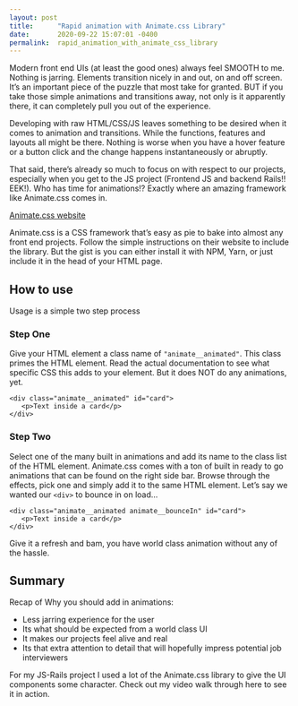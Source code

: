 ```yaml
---
layout: post
title:      "Rapid animation with Animate.css Library"
date:       2020-09-22 15:07:01 -0400
permalink:  rapid_animation_with_animate_css_library
---
```


Modern front end UIs (at least the good ones) always feel SMOOTH to me.  Nothing is jarring.  Elements transition nicely in and out, on and off screen.  It’s an important piece of the puzzle that most take for granted.  BUT if you take those simple animations and transitions away, not only is it apparently there, it can completely pull you out of the experience.

Developing with raw HTML/CSS/JS leaves something to be desired when it comes to animation and transitions.  While the functions, features and layouts all might be there.  Nothing is worse when you have a hover feature or a button click and the change happens instantaneously or abruptly.

That said, there’s already so much to focus on with respect to our projects, especially when you get to the JS project (Frontend JS and backend Rails!! EEK!).  Who has time for animations!?  Exactly where an amazing framework like Animate.css comes in.

[Animate.css website
](https://animate.style/)

Animate.css is a CSS framework that’s easy as pie to bake into almost any front end projects.  Follow the simple instructions on their website to include the library.  But the gist is you can either install it with NPM, Yarn, or just include it in the head of your HTML page.

## How to use
Usage is a simple two step process

### Step One
Give your HTML element a class name of `"animate__animated"`.  This class primes the HTML element. Read the actual documentation to see what specific CSS this adds to your element.  But it does NOT do any animations, yet.

```
<div class="animate__animated" id="card">
   <p>Text inside a card</p>
</div>
```

### Step Two

Select one of the many built in animations and add its name to the class list of the HTML element.  Animate.css comes with a ton of built in ready to go animations that can be found on the right side bar.  Browse through the effects, pick one and simply add it to the same HTML element.  Let’s say we wanted our `<div>` to bounce in on load...

```
<div class="animate__animated animate__bounceIn" id="card">
   <p>Text inside a card</p>
</div>
```

Give it a refresh and bam, you have world class animation without any of the hassle.

## Summary

Recap of Why you should add in animations:
* Less jarring experience for the user
* Its what should be expected from a world class UI
* It makes our projects feel alive and real
* Its that extra attention to detail that will hopefully impress potential job interviewers

For my JS-Rails project I used a lot of the Animate.css library to give the UI components some character.
Check out my video walk through here to see it in action.

